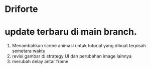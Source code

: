 # Driforte

# update terbaru di main branch.

1. Menambahkan scene animasi untuk tutorial yang dibuat terpisah semetara waktu
2. revisi gambar di strategy UI dan perubahan image lainnya
3. merubah delay antar frame
